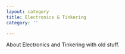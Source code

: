 ```yaml
---
layout: category
title: Electronics & Tinkering
category: ''

---
```

About Electronics and Tinkering with old stuff.
